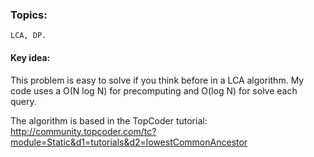 ### Topics:
    LCA, DP.

#### Key idea:

This problem is easy to solve if you think before in a LCA algorithm.
My code uses a O(N log N) for precomputing and O(log N) for solve each query.

The algorithm is based in the TopCoder tutorial: http://community.topcoder.com/tc?module=Static&d1=tutorials&d2=lowestCommonAncestor
